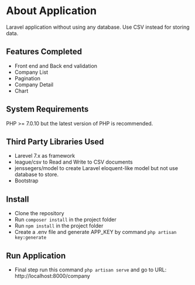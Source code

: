 About Application
=====

Laravel application without using any database. Use CSV instead for storing data.

Features Completed
-------

* Front end and Back end validation
* Company List
* Pagination
* Company Detail
* Chart

System Requirements
-------

PHP >= 7.0.10 but the latest version of PHP is recommended.

Third Party Libraries Used
-------

* Larevel 7.x as framework
* league/csv to Read and Write to CSV documents 
* jenssegers/model to create Laravel eloquent-like model but not use database to store.
* Bootstrap

Install
-------

* Clone the repository
* Run `composer install` in the project folder
* Run `npm install` in the project folder
* Create a .env file and generate APP_KEY by command `php artisan key:generate`

Run Application
-------

* Final step run this command `php artisan serve` and go to URL: http://localhost:8000/company

